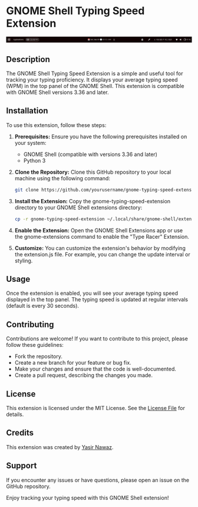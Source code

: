 # GNOME Shell Typing Speed Extension

![Extension Screenshot](preview.png)

## Description

The GNOME Shell Typing Speed Extension is a simple and useful tool for tracking your typing proficiency. It displays your average typing speed (WPM) in the top panel of the GNOME Shell. This extension is compatible with GNOME Shell versions 3.36 and later.

## Installation

To use this extension, follow these steps:

1. **Prerequisites:** Ensure you have the following prerequisites installed on your system:
   - GNOME Shell (compatible with versions 3.36 and later)
   - Python 3

2. **Clone the Repository:** Clone this GitHub repository to your local machine using the following command:

   ```bash
   git clone https://github.com/yourusername/gnome-typing-speed-extension.git
3. **Install the Extension:** Copy the gnome-typing-speed-extension directory to your GNOME Shell extensions directory:

   ```bash
   cp -r gnome-typing-speed-extension ~/.local/share/gnome-shell/extensions/
4. **Enable the Extension:** Open the GNOME Shell Extensions app or use the gnome-extensions command to enable the "Type Racer" Extension.

5. **Customize:** You can customize the extension's behavior by modifying the extension.js file. For example, you can change the update interval or styling.

## Usage
Once the extension is enabled, you will see your average typing speed displayed in the top panel. The typing speed is updated at regular intervals (default is every 30 seconds).

## Contributing
Contributions are welcome! If you want to contribute to this project, please follow these guidelines:

+ Fork the repository.
+ Create a new branch for your feature or bug fix.
+ Make your changes and ensure that the code is well-documented.
+ Create a pull request, describing the changes you made.

## License
This extension is licensed under the MIT License. See the [License File](https://github.com/yasir2002/typeracer-gnome-extension/blob/main/LICENSE)
 for details.

## Credits
This extension was created by [Yasir Nawaz](https://github.com/yasir2002/).


## Support
If you encounter any issues or have questions, please open an issue on the GitHub repository.

Enjoy tracking your typing speed with this GNOME Shell extension!